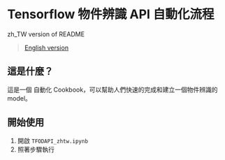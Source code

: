 # Tensorflow 物件辨識 API 自動化流程
zh_TW version of README

> [English version](./README.md)

## 這是什麼？

這是一個 自動化 Cookbook，可以幫助人們快速的完成和建立一個物件辨識的model。

## 開始使用

1. 開啟 `TFODAPI_zhtw.ipynb`
2. 照著步驟執行